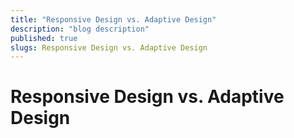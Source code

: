 ```yaml
---
title: "Responsive Design vs. Adaptive Design"
description: "blog description"
published: true
slugs: Responsive Design vs. Adaptive Design
---
```


# Responsive Design vs. Adaptive Design
